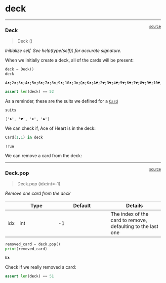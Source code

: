 # deck


<!-- WARNING: THIS FILE WAS AUTOGENERATED! DO NOT EDIT! -->

------------------------------------------------------------------------

<a
href="https://github.com/milanstepanov/nbdev_cards/blob/main/nbdev_cards/deck.py#L12"
target="_blank" style="float:right; font-size:smaller">source</a>

### Deck

>  Deck ()

*Initialize self. See help(type(self)) for accurate signature.*

When we initially create a deck, all of the cards will be present:

``` python
deck = Deck()
deck
```

    A♠;2♠;3♠;4♠;5♠;6♠;7♠;8♠;9♠;10♠;J♠;Q♠;K♠;A♥;2♥;3♥;4♥;5♥;6♥;7♥;8♥;9♥;10♥;J♥;Q♥;K♥;A♦;2♦;3♦;4♦;5♦;6♦;7♦;8♦;9♦;10♦;J♦;Q♦;K♦;A♣;2♣;3♣;4♣;5♣;6♣;7♣;8♣;9♣;10♣;J♣;Q♣;K♣

``` python
assert len(deck) == 52
```

As a reminder, these are the suits we defined for a
[`Card`](https://milanstepanov.github.io/card.html#card)

``` python
suits
```

    ['♠', '♥', '♦', '♣']

We can check if, Ace of Heart is in the deck:

``` python
Card(1,1) in deck
```

    True

We can remove a card from the deck:

------------------------------------------------------------------------

<a
href="https://github.com/milanstepanov/nbdev_cards/blob/main/nbdev_cards/deck.py#L25"
target="_blank" style="float:right; font-size:smaller">source</a>

### Deck.pop

>  Deck.pop (idx:int=-1)

*Remove one card from the deck*

<table>
<colgroup>
<col style="width: 6%" />
<col style="width: 25%" />
<col style="width: 34%" />
<col style="width: 34%" />
</colgroup>
<thead>
<tr>
<th></th>
<th><strong>Type</strong></th>
<th><strong>Default</strong></th>
<th><strong>Details</strong></th>
</tr>
</thead>
<tbody>
<tr>
<td>idx</td>
<td>int</td>
<td>-1</td>
<td>The index of the card to remove, defaulting to the last one</td>
</tr>
</tbody>
</table>

``` python
removed_card = deck.pop()
print(removed_card)
```

    K♣

Check if we really removed a card:

``` python
assert len(deck) == 51
```
